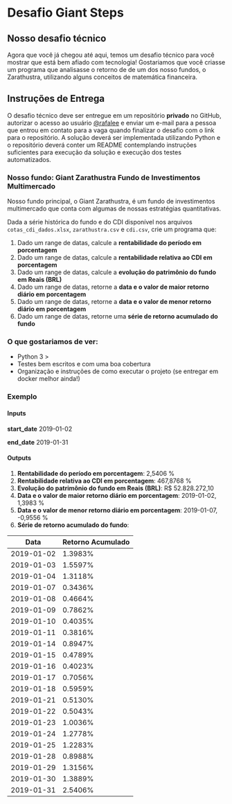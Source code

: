 # Desafio Giant Steps
## Nosso desafio técnico

Agora que você já chegou até aqui, temos um desafio técnico para você mostrar que está bem afiado com tecnologia!
Gostariamos que você criasse um programa que analisasse o retorno de de um dos nosso fundos, o Zarathustra, utilizando alguns conceitos de matemática financeira.

## Instruções de Entrega
O desafio técnico deve ser entregue em um repositório **privado** no GitHub, autorizar o acesso ao usuário [@rafalee](https://github.com/rafalee) e enviar um e-mail para a pessoa que entrou em contato para a vaga quando finalizar o desafio com o link para o repositório.
A solução deverá ser implementada utilizando Python e o repositório deverá conter um README contemplando instruções suficientes para execução da solução e execução dos testes automatizados.

### Nosso fundo: Giant Zarathustra Fundo de Investimentos Multimercado

Nosso fundo principal, o Giant Zarathustra, é um fundo de investimentos multimercado que conta 
com algumas de nossas estratégias quantitativas.

Dada a série histórica do fundo e do CDI disponível nos arquivos `cotas_cdi_dados.xlsx`, `zarathustra.csv` e `cdi.csv`, crie um programa que:

 1. Dado um range de datas, calcule a **rentabilidade do período em porcentagem**
 2. Dado um range de datas, calcule a **rentabilidade relativa ao CDI em porcentagem**
 3. Dado um range de datas, calcule a **evolução do patrimônio do fundo em Reais (BRL)**
 4. Dado um range de datas, retorne a **data e o valor de maior retorno diário em porcentagem**
 5. Dado um range de datas, retorne a **data e o valor de menor retorno diário em porcentagem**
 6. Dado um range de datas, retorne uma **série de retorno acumulado do fundo**

### O que gostariamos de ver:

- Python 3 >
- Testes bem escritos e com uma boa cobertura
- Organização e instruções de como executar o projeto (se entregar em docker melhor ainda!)


### Exemplo

#### Inputs

 **start_date** 2019-01-02
 
 **end_date** 2019-01-31

#### Outputs
1. **Rentabilidade do período em porcentagem**: 2,5406 %
2. **Rentabilidade relativa ao CDI em porcentagem**: 467,8768 %
3. **Evolução do patrimônio do fundo em Reais (BRL)**: R$ 52.828.272,10
4. **Data e o valor de maior retorno diário em porcentagem**: 2019-01-02, 1,3983 %
5. **Data e o valor de menor retorno diário em porcentagem**: 2019-01-07, -0,9556 %
6. **Série de retorno acumulado do fundo**:

 Data   | Retorno Acumulado
 ------ |   ---------------
 2019-01-02  | 1.3983%
 2019-01-03  |	1.5597%
 2019-01-04  |	1.3118%
 2019-01-07  |	0.3436%
 2019-01-08  |	0.4664%
 2019-01-09  |	0.7862%
 2019-01-10  |	0.4035%
 2019-01-11  |	0.3816%
 2019-01-14  |	0.8947%
 2019-01-15  |	0.4789%
 2019-01-16  |	0.4023%
 2019-01-17  |	0.7056%
 2019-01-18  |	0.5959%
 2019-01-21  |	0.5130%
 2019-01-22  |	0.5043%
 2019-01-23  |	1.0036%
 2019-01-24  |	1.2778%
 2019-01-25  |	1.2283%
 2019-01-28  |	0.8988%
 2019-01-29  |	1.3156%
 2019-01-30  |	1.3889%
 2019-01-31  |	2.5406%

